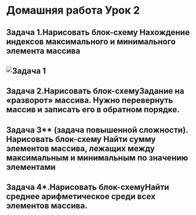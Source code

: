 # Домашняя работа Урок 2
## Задача 1.Нарисовать блок-схему Нахождение индексов максимального и минимального элемента массива
## ![Задача 1](02/task_1.png)
## Задача 2.Нарисовать блок-схемуЗадание на «разворот» массива. Нужно перевернуть массив и записать его в обратном порядке.

## Задача 3** (задача повышенной сложности). Нарисовать блок-схему Найти сумму элементов массива, лежащих между максимальным и минимальным по значению элементами

## Задача 4*.Нарисовать блок-схемуНайти среднее арифметическое среди всех элементов массива. 